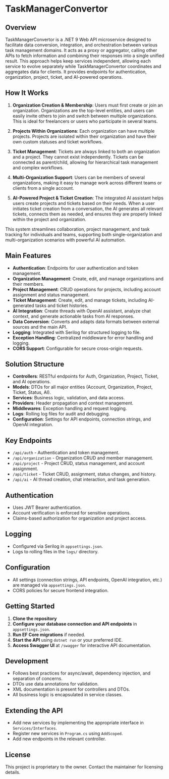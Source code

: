 # TaskManagerConvertor

## Overview

TaskManagerConvertor is a .NET 9 Web API microservice designed to facilitate data conversion, integration, and orchestration between various task management domains. It acts as a proxy or aggregator, calling other APIs to fetch information and combining their responses into a single unified result. This approach helps keep services independent, allowing each service to evolve separately while TaskManagerConvertor coordinates and aggregates data for clients. It provides endpoints for authentication, organization, project, ticket, and AI-powered operations.

## How It Works

1. **Organization Creation & Membership**: Users must first create or join an organization. Organizations are the top-level entities, and users can easily invite others to join and switch between multiple organizations. This is ideal for freelancers or users who participate in several teams.

2. **Projects Within Organizations**: Each organization can have multiple projects. Projects are isolated within their organization and have their own custom statuses and ticket workflows.

3. **Ticket Management**: Tickets are always linked to both an organization and a project. They cannot exist independently. Tickets can be connected as parent/child, allowing for hierarchical task management and complex workflows.

4. **Multi-Organization Support**: Users can be members of several organizations, making it easy to manage work across different teams or clients from a single account.

5. **AI-Powered Project & Ticket Creation**: The integrated AI assistant helps users create projects and tickets based on their needs. When a user initiates ticket creation from a conversation, the AI generates all relevant tickets, connects them as needed, and ensures they are properly linked within the project and organization.

This system streamlines collaboration, project management, and task tracking for individuals and teams, supporting both single-organization and multi-organization scenarios with powerful AI automation.

## Main Features

- **Authentication**: Endpoints for user authentication and token management.
- **Organization Management**: Create, edit, and manage organizations and their members.
- **Project Management**: CRUD operations for projects, including account assignment and status management.
- **Ticket Management**: Create, edit, and manage tickets, including AI-generated tasks and ticket histories.
- **AI Integration**: Create threads with OpenAI assistant, analyze chat context, and generate actionable tasks from AI responses.
- **Data Conversion**: Converts and adapts data formats between external sources and the main API.
- **Logging**: Integrated with Serilog for structured logging to file.
- **Exception Handling**: Centralized middleware for error handling and logging.
- **CORS Support**: Configurable for secure cross-origin requests.

## Solution Structure

- **Controllers**: RESTful endpoints for Auth, Organization, Project, Ticket, and AI operations.
- **Models**: DTOs for all major entities (Account, Organization, Project, Ticket, Status, AI).
- **Services**: Business logic, validation, and data access.
- **Providers**: Header propagation and context management.
- **Middlewares**: Exception handling and request logging.
- **Logs**: Rolling log files for audit and debugging.
- **Configuration**: Settings for API endpoints, connection strings, and OpenAI integration.

## Key Endpoints

- `/api/auth` - Authentication and token management.
- `/api/organization` - Organization CRUD and member management.
- `/api/project` - Project CRUD, status management, and account assignment.
- `/api/ticket` - Ticket CRUD, assignment, status changes, and history.
- `/api/ai` - AI thread creation, chat interaction, and task generation.

## Authentication

- Uses JWT Bearer authentication.
- Account verification is enforced for sensitive operations.
- Claims-based authorization for organization and project access.

## Logging

- Configured via Serilog in `appsettings.json`.
- Logs to rolling files in the `logs/` directory.

## Configuration

- All settings (connection strings, API endpoints, OpenAI integration, etc.) are managed via `appsettings.json`.
- CORS policies for secure frontend integration.

## Getting Started

1. **Clone the repository**
2. **Configure your database connection and API endpoints** in `appsettings.json`.
3. **Run EF Core migrations** if needed.
4. **Start the API** using `dotnet run` or your preferred IDE.
5. **Access Swagger UI** at `/swagger` for interactive API documentation.

## Development

- Follows best practices for async/await, dependency injection, and separation of concerns.
- DTOs use data annotations for validation.
- XML documentation is present for controllers and DTOs.
- All business logic is encapsulated in service classes.

## Extending the API

- Add new services by implementing the appropriate interface in `Services/Interfaces`.
- Register new services in `Program.cs` using `AddScoped`.
- Add new endpoints in the relevant controller.

## License

This project is proprietary to the owner. Contact the maintainer for licensing details.
